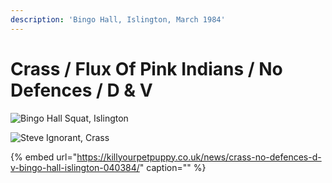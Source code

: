 ```yaml
---
description: 'Bingo Hall, Islington, March 1984'
---
```


# Crass / Flux Of Pink Indians / No Defences / D & V

![Bingo Hall Squat, Islington](https://user-images.githubusercontent.com/25156451/125361338-1779ea80-e365-11eb-980e-401ed5a18888.jpg)

![Steve Ignorant, Crass](https://user-images.githubusercontent.com/25156451/125361854-d2a28380-e365-11eb-9361-06c084b40921.jpg)

{% embed url="https://killyourpetpuppy.co.uk/news/crass-no-defences-d-v-bingo-hall-islington-040384/" caption="" %}

